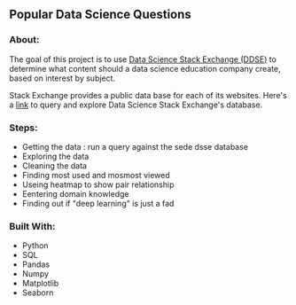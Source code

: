 ## Popular Data Science Questions

### About:

The goal of this project is to use [Data Science Stack Exchange (DDSE)](https://datascience.stackexchange.com/) to determine what content should a data science education company create, based on interest by subject.

Stack Exchange provides a public data base for each of its websites. Here's a [link](https://data.stackexchange.com/datascience/query/new) to query and explore Data Science Stack Exchange's database.

### Steps:

  * Getting the data : run a query against the sede dsse database 
  * Exploring the data
  * Cleaning the data
  * Finding most used and mosmost viewed
  * Useing heatmap to show pair relationship
  * Eentering domain knowledge
  * Finding out if "deep learning" is just a fad

### Built With:

  * Python 
  * SQL
  * Pandas
  * Numpy
  * Matplotlib
  * Seaborn
